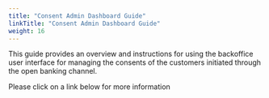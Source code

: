 ```yaml
---
title: "Consent Admin Dashboard Guide"
linkTitle: "Consent Admin Dashboard Guide"
weight: 16
---
```


This guide provides an overview and instructions for using the backoffice user interface for managing the consents of the customers initiated through the open banking channel.

Please click on a link below for more information